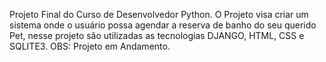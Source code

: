 Projeto Final do Curso de Desenvolvedor Python.
O Projeto visa criar um sistema onde o usuário possa agendar a reserva de banho do seu querido Pet, nesse projeto são utilizadas as tecnologias DJANGO, HTML, CSS e SQLITE3.
OBS: Projeto em Andamento.